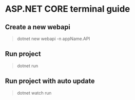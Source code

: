 # ASP.NET CORE terminal guide
## Create a new webapi
> dotnet new webapi -n appName.API
## Run project
> dotnet run
## Run project with auto update
> dotnet watch run
